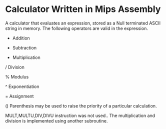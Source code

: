 # Calculator Written in Mips Assembly

A calculator that evaluates an expression, stored as a Null terminated ASCII string in memory.
The following operators are valid in the expression.

+ Addition

- Subtraction

* Multiplication

/ Division

% Modulus

^ Exponentiation

= Assignment

() Parenthesis may be used to raise the priority of a particular calculation.

MULT,MULTU,DIV,DIVU instruction was not used..
The multiplication and division is implemented using another subroutine.
